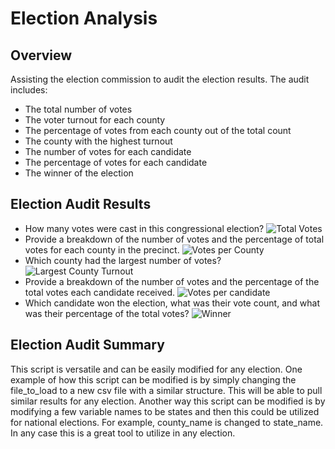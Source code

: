 # Election Analysis

## Overview
Assisting the election commission to audit the election results. The audit includes:
  - The total number of votes
  - The voter turnout for each county
  - The percentage of votes from each county out of the total count
  - The county with the highest turnout
  - The number of votes for each candidate
  - The percentage of votes for each candidate
  - The winner of the election

## Election Audit Results
- How many votes were cast in this congressional election?
![Total Votes]()
- Provide a breakdown of the number of votes and the percentage of total votes for each county in the precinct.
![Votes per County]()
- Which county had the largest number of votes?
![Largest County Turnout]()
- Provide a breakdown of the number of votes and the percentage of the total votes each candidate received.
![Votes per candidate]()
- Which candidate won the election, what was their vote count, and what was their percentage of the total votes?
![Winner]()

## Election Audit Summary
This script is versatile and can be easily modified for any election. One example of how this script can be modified is by simply changing the file_to_load to a new csv file with a similar structure. This will be able to pull similar results for any election. Another way this script can be modified is by modifying a few variable names to be states and then this could be utilized for national elections. For example, county_name is changed to state_name. In any case this is a great tool to utilize in any election.
